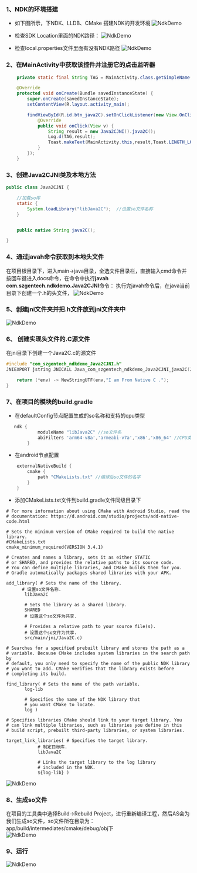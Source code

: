 ### 1、NDK的环境搭建

- 如下图所示，下NDK、LLDB、CMake 搭建NDK的开发环境
![NdkDemo](images/ndk1.png)





- 检查SDK Location里面的NDK路径：
![NdkDemo](images/ndk3.png)

- 检查local.properties文件里面有没有NDK路径
![NdkDemo](images/ndk2.png)


### 2、在MainActivity中获取该控件并注册它的点击监听器
```java
    private static final String TAG = MainActivity.class.getSimpleName();

    @Override
    protected void onCreate(Bundle savedInstanceState) {
        super.onCreate(savedInstanceState);
        setContentView(R.layout.activity_main);

        findViewById(R.id.btn_java2C).setOnClickListener(new View.OnClickListener() {
            @Override
            public void onClick(View v) {
                String result = new Java2CJNI().java2C();
                Log.d(TAG,result);
                Toast.makeText(MainActivity.this,result,Toast.LENGTH_LONG).show();
            }
        });
    }
```

### 3、创建Java2CJNI类及本地方法

```java
public class Java2CJNI {

    //加载so库
    static {
        System.loadLibrary("libJava2C");  //设置so文件名称
    }


    public native String java2C();

}

```

### 4、通过javah命令获取到本地头文件

在项目根目录下，进入main->java目录，全选文件目录栏，直接输入cmd命令并按回车键进入docs命令，在命令中执行**javah com.szgentech.ndkdemo.Java2CJNI**命令：
执行完javah命令后，在java当前目录下创建一个.h的头文件，
![NdkDemo](images/ndk4.png)


### 5、创建**jni**文件夹并把.h文件放到**jni**文件夹中
![NdkDemo](images/ndk7.png)


### 6、 创建实现头文件的.C源文件
在jni目录下创建一个Java2C.c的源文件
```objectivec
#include "com_szgentech_ndkdemo_Java2CJNI.h"
JNIEXPORT jstring JNICALL Java_com_szgentech_ndkdemo_Java2CJNI_java2C(JNIEnv *env,jobject instance){

    return (*env) -> NewStringUTF(env,"I am From Native C .");
}


```


### 7、在项目的模块的build.gradle
- 在defaultConfig节点配置生成的so名称和支持的cpu类型
```groovy
   ndk {
            moduleName "libJava2C" //so文件名
            abiFilters 'arm64-v8a','armeabi-v7a','x86','x86_64' //CPU类型
        }
```
- 在android节点配置
```groovy
    externalNativeBuild {
        cmake {
            path "CMakeLists.txt" //编译后so文件的名字
        }
    }
```

- 添加CMakeLists.txt文件到build.gradle文件同级目录下

```text
# For more information about using CMake with Android Studio, read the
# documentation: https://d.android.com/studio/projects/add-native-code.html

# Sets the minimum version of CMake required to build the native library.
#CMakeLists.txt
cmake_minimum_required(VERSION 3.4.1)

# Creates and names a library, sets it as either STATIC
# or SHARED, and provides the relative paths to its source code.
# You can define multiple libraries, and CMake builds them for you.
# Gradle automatically packages shared libraries with your APK.

add_library( # Sets the name of the library.
      # 设置so文件名称.
       libJava2C

       # Sets the library as a shared library.
       SHARED
       # 设置这个so文件为共享.

       # Provides a relative path to your source file(s).
       # 设置这个so文件为共享.
       src/main/jni/Java2C.c)

# Searches for a specified prebuilt library and stores the path as a
# variable. Because CMake includes system libraries in the search path by
# default, you only need to specify the name of the public NDK library
# you want to add. CMake verifies that the library exists before
# completing its build.

find_library( # Sets the name of the path variable.
       log-lib

       # Specifies the name of the NDK library that
       # you want CMake to locate.
       log )

# Specifies libraries CMake should link to your target library. You
# can link multiple libraries, such as libraries you define in this
# build script, prebuilt third-party libraries, or system libraries.

target_link_libraries( # Specifies the target library.
            # 制定目标库.
            libJava2C

            # Links the target library to the log library
            # included in the NDK.
            ${log-lib} )
```
![NdkDemo](images/ndk8.png)




### 8、生成so文件
在项目的工具类中选择Build->Rebuild Project，进行重新编译工程，然后AS会为我们生成so文件，so文件所在目录为：app/build/intermediates/cmake/debug/obj下  
![NdkDemo](images/ndk6.png)


### 9、运行
![NdkDemo](images/ndk5.png)

